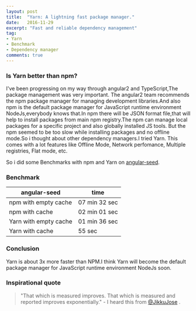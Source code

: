 ```yaml
---
layout: post
title:  "Yarn: A lightning fast package manager."
date:   2016-11-29
excerpt: "Fast and reliable dependency management"
tag:
- Yarn
- Benchmark
- Dependency manager
comments: true
---
```


### Is Yarn better than npm?
<p> I've been progressing on my way through angular2 and TypeScript,The package management was very important.
The angular2 team recommends the npm package manager for managing development libraries.And also npm is the default
package manager for JavaScript runtime environment NodeJs,everybody knows that.In npm there will be JSON format file,that will help to
install packages from main npm registry.The npm can manage local packages for a specific project and also globally installed JS tools.
But the npm seemed to be too slow while installing packages and no offline mode.So i thought about other dependency managers.I tried Yarn.
This comes with a lot features like Offline Mode, Network perfomance, Multiple registries, Flat mode, etc.</p>
  So i did some Benchmarks with npm and Yarn on <a href="https://github.com/mgechev/angular-seed">angular-seed</a>.

### Benchmark

| angular-seed | time |
|-----------------------|---------------|
| npm with empty cache | 07 min 32 sec |
| npm with cache | 02 min 01 sec |
| Yarn with empty cache | 01 min 36 sec |
| Yarn with cache | 55 sec |

### Conclusion
Yarn is about 3x more faster than NPM.I think Yarn will become  the default package manager for JavaScript runtime environment NodeJs soon.


### Inspirational quote

> "That which is measured improves. That which is measured and reported improves exponentially." - I heard this from <a href="https://twitter.com/JikkuJose"> @JikkuJose</a> .
